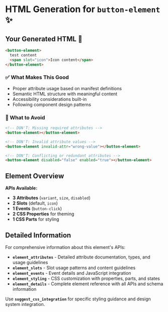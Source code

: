 # HTML Generation for `button-element` ✨

## Your Generated HTML 🎉

```html
<button-element>
  test content
  <span slot="icon">Icon content</span>
</button-element>
```

### ✅ What Makes This Good
- Proper attribute usage based on manifest definitions
- Semantic HTML structure with meaningful content
- Accessibility considerations built-in
- Following component design patterns

### 🚫 What to Avoid
```html
<!-- DON'T: Missing required attributes -->
<button-element></button-element>

<!-- DON'T: Invalid attribute values -->
<button-element invalid-attr="wrong-value"></button-element>

<!-- DON'T: Conflicting or redundant attributes -->
<button-element disabled="false" enabled="true"></button-element>
```

## Element Overview

**APIs Available:**
- **3 Attributes** (`variant`, `size`, `disabled`)
- **2 Slots** (default, `icon`)
- **1 Events** (`button-click`)
- **2 CSS Properties** for theming
- **1 CSS Parts** for styling


## Detailed Information

For comprehensive information about this element's APIs:

- **`element_attributes`** - Detailed attribute documentation, types, and usage guidelines
- **`element_slots`** - Slot usage patterns and content guidelines
- **`element_events`** - Event details and JavaScript integration
- **`element_styling`** - CSS customization with properties, parts, and states
- **`element_details`** - Complete element reference with all APIs and schema information

Use **`suggest_css_integration`** for specific styling guidance and design system integration.
